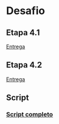 # Desafio

## Etapa 4.1

[Entrega](./Etapa%204.1/Entrega.md)

## Etapa 4.2

[Entrega](./Etapa%204.2/Entrega.md)

## Script

### [Script completo](./Script%20completo%20desafio)
